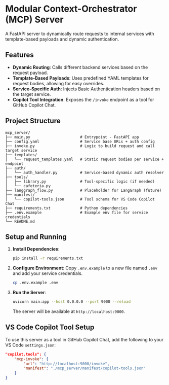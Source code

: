 # Modular Context-Orchestrator (MCP) Server

A FastAPI server to dynamically route requests to internal services with template-based payloads and dynamic authentication.

## Features

- **Dynamic Routing**: Calls different backend services based on the request payload.
- **Template-Based Payloads**: Uses predefined YAML templates for request bodies, allowing for easy overrides.
- **Service-Specific Auth**: Injects Basic Authentication headers based on the target service.
- **Copilot Tool Integration**: Exposes the `/invoke` endpoint as a tool for GitHub Copilot Chat.

## Project Structure

```
mcp_server/
├── main.py                      # Entrypoint - FastAPI app
├── config.yaml                  # Service base URLs + auth config
├── invoke.py                    # Logic to build request and call target service
├── templates/
│   └── request_templates.yaml   # Static request bodies per service + endpoint
├── auth/
│   └── auth_handler.py          # Service-based dynamic auth resolver
├── tools/
│   ├── library.py               # Tool-specific logic (if needed)
│   └── cafeteria.py
├── langgraph_flow.py            # Placeholder for LangGraph (future)
├── manifest/
│   └── copilot-tools.json       # Tool schema for VS Code Copilot Chat
├── requirements.txt             # Python dependencies
├── .env.example                 # Example env file for service credentials
└── README.md
```

## Setup and Running

1.  **Install Dependencies**:
    ```bash
    pip install -r requirements.txt
    ```

2.  **Configure Environment**:
    Copy `.env.example` to a new file named `.env` and add your service credentials.
    ```bash
    cp .env.example .env
    ```

3.  **Run the Server**:
    ```bash
    uvicorn main:app --host 0.0.0.0 --port 9000 --reload
    ```
    The server will be available at `http://localhost:9000`.

## VS Code Copilot Tool Setup

To use this server as a tool in GitHub Copilot Chat, add the following to your VS Code `settings.json`:

```json
"copilot.tools": {
    "mcp-invoke": {
        "url": "http://localhost:9000/invoke",
        "manifest": "./mcp_server/manifest/copilot-tools.json"
    }
}
```
